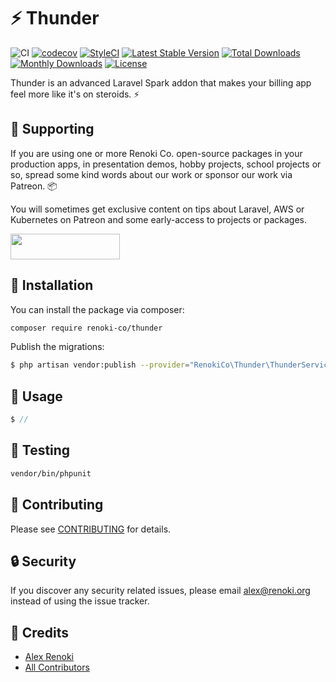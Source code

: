 ⚡ Thunder
==========

![CI](https://github.com/renoki-co/thunder/workflows/CI/badge.svg?branch=master)
[![codecov](https://codecov.io/gh/renoki-co/thunder/branch/master/graph/badge.svg)](https://codecov.io/gh/renoki-co/thunder/branch/master)
[![StyleCI](https://github.styleci.io/repos/425555174/shield?branch=master)](https://github.styleci.io/repos/425555174)
[![Latest Stable Version](https://poser.pugx.org/renoki-co/thunder/v/stable)](https://packagist.org/packages/renoki-co/thunder)
[![Total Downloads](https://poser.pugx.org/renoki-co/thunder/downloads)](https://packagist.org/packages/renoki-co/thunder)
[![Monthly Downloads](https://poser.pugx.org/renoki-co/thunder/d/monthly)](https://packagist.org/packages/renoki-co/thunder)
[![License](https://poser.pugx.org/renoki-co/thunder/license)](https://packagist.org/packages/renoki-co/thunder)

Thunder is an advanced Laravel Spark addon that makes your billing app feel more like it's on steroids. ⚡

## 🤝 Supporting

If you are using one or more Renoki Co. open-source packages in your production apps, in presentation demos, hobby projects, school projects or so, spread some kind words about our work or sponsor our work via Patreon. 📦

You will sometimes get exclusive content on tips about Laravel, AWS or Kubernetes on Patreon and some early-access to projects or packages.

[<img src="https://c5.patreon.com/external/logo/become_a_patron_button.png" height="41" width="175" />](https://www.patreon.com/bePatron?u=10965171)

## 🚀 Installation

You can install the package via composer:

```bash
composer require renoki-co/thunder
```

Publish the migrations:

```bash
$ php artisan vendor:publish --provider="RenokiCo\Thunder\ThunderServiceProvider" --tag="migrations"
```

## 🙌 Usage

```php
$ //
```

## 🐛 Testing

``` bash
vendor/bin/phpunit
```

## 🤝 Contributing

Please see [CONTRIBUTING](CONTRIBUTING.md) for details.

## 🔒  Security

If you discover any security related issues, please email alex@renoki.org instead of using the issue tracker.

## 🎉 Credits

- [Alex Renoki](https://github.com/rennokki)
- [All Contributors](../../contributors)
